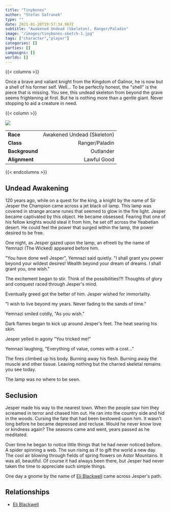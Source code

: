```yaml
---
title: "Tinybones"
author: "Stefan Safranek"
type: ""
date: 2021-01-20T19:57:34.967Z
subtitle: "Awakened Undead (Skeleton), Ranger/Paladin"
image: "/images/tinybones-sketch-1.jpg"
tags: ["character","player"]
categories: []
parties: []
campaigns: []
worlds: []
---
```


{{< columns >}}

Once a brave and valiant knight from the Kingdom of Galinor, he is now but a shell of his former self. Well... To be perfectly honest, the "shell" is the piece that is missing. You see, this undead skeleton from beyond the grave seems frightening at first. But he is nothing more than a gentle giant. Never stopping to aid a creature in need.

{{< column >}}

<div class="description-table">

<img src="/images/tinybones-sketch-1.jpg" class="portrait">

|                   |                     |
| ----------------- | -------------------:|
| <b>Race</b>       | Awakened Undead (Skeleton)	          |
| <b>Class</b>      | Ranger/Paladin |
| <b>Background</b> | Outlander         |
| <b>Alignment</b>  | Lawful Good        |

</div>

{{< endcolumns >}}


## Undead Awakening

120 years ago, while on a quest for the king, a knight by the name of Sir Jesper the Champion came across a jet black oil lamp. This lamp was covered in strange arcane runes that seemed to glow in the fire light. Jesper became captivated by this object. He became obsessed. Fearing that one of his fellow knights would steal it from him, he set off across the Yeabetian desert. He could feel the power that surged within the lamp, the power desired to be free.

One night, as Jesper gazed upon the lamp, an efreeti by the name of Yemnazi (The Wicked) appeared before him.

"You have done well Jesper", Yemnazi said quietly. "I shall grant you power beyond your wildest desires! Wealth beyond your dream of dreams. I shall grant you, one wish."

The excitement began to stir. Think of the possibilities!?! Thoughts of glory and conquest raced through Jesper's mind.

Eventually greed got the better of him. Jesper wished for immortality.

"I wish to live beyond my years. Never fading to the sands of time."

Yemnazi smiled coldly, "As you wish."

Dark flames began to kick up around Jesper's feet. The heat searing his skin.

Jesper yelled in agony "You tricked me!"

Yemnazi laughing, "Everything of value, comes with a cost..."

The fires climbed up his body. Burning away his flesh. Burning away the muscle and other tissue. Leaving nothing but the charred skeletal remains you see today.

The lamp was no where to be seen.


## Seclusion

Jesper made his way to the nearest town. When the people saw him they screamed in terror and chased him out. He ran into the country side and hid in the woods. Cursing the fate that had been bestowed upon him. It wasn't long before he became depressed and recluse. Would he never know love or kindness again? The seasons came and went, years passed as he meditated.

Over time he began to notice little things that he had never noticed before. A spider spinning a web. The sun rising as if to gift the world a new day. The cool air blowing through fields of spring flowers on Astor Mountains. It was all, beautiful. Of course it had always been there, but Jesper had never taken the time to appreciate such simple things.

One day a gnome by the name of [Eli Blackwell](/characters/eli-blackwell) came across Jesper's path.



## Relationships

 - [Eli Blackwell](/characters/eli-blackwell)
